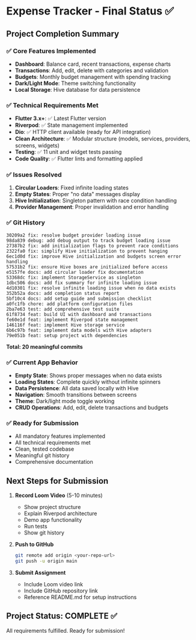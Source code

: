 # Expense Tracker - Final Status ✅

## Project Completion Summary

### ✅ Core Features Implemented
- **Dashboard**: Balance card, recent transactions, expense charts
- **Transactions**: Add, edit, delete with categories and validation
- **Budgets**: Monthly budget management with spending tracking
- **Dark/Light Mode**: Theme switching functionality
- **Local Storage**: Hive database for data persistence

### ✅ Technical Requirements Met
- **Flutter 3.x+**: ✅ Latest Flutter version
- **Riverpod**: ✅ State management implemented
- **Dio**: ✅ HTTP client available (ready for API integration)
- **Clean Architecture**: ✅ Modular structure (models, services, providers, screens, widgets)
- **Testing**: ✅ 11 unit and widget tests passing
- **Code Quality**: ✅ Flutter lints and formatting applied

### ✅ Issues Resolved
1. **Circular Loaders**: Fixed infinite loading states
2. **Empty States**: Proper "no data" messages display
3. **Hive Initialization**: Singleton pattern with race condition handling
4. **Provider Management**: Proper invalidation and error handling

### ✅ Git History
```
30209a2 fix: resolve budget provider loading issue
98da839 debug: add debug output to track budget loading issue
27387b2 fix: add initialization flags to prevent race conditions
2322fa0 fix: simplify Hive initialization to prevent hanging
6ec1d0d fix: improve Hive initialization and budgets screen error handling
57531b2 fix: ensure Hive boxes are initialized before access
e5157fe docs: add circular loader fix documentation
53368dc fix: implement StorageService as singleton
1dbc506 docs: add fix summary for infinite loading issue
4d10301 fix: resolve infinite loading issue when no data exists
352b52a docs: add completion status report
5bf10c4 docs: add setup guide and submission checklist
a0fc1fb chore: add platform configuration files
2ba7e63 test: add comprehensive test suite
61f8734 feat: build UI with dashboard and transactions
fe60e1d feat: implement Riverpod state management
146116f feat: implement Hive storage service
6b6c97b feat: implement data models with Hive adapters
79e051b feat: setup project with dependencies
```

**Total: 20 meaningful commits**

### ✅ Current App Behavior
- **Empty State**: Shows proper messages when no data exists
- **Loading States**: Complete quickly without infinite spinners
- **Data Persistence**: All data saved locally with Hive
- **Navigation**: Smooth transitions between screens
- **Theme**: Dark/light mode toggle working
- **CRUD Operations**: Add, edit, delete transactions and budgets

### ✅ Ready for Submission
- All mandatory features implemented
- All technical requirements met
- Clean, tested codebase
- Meaningful git history
- Comprehensive documentation

## Next Steps for Submission
1. **Record Loom Video** (5-10 minutes)
   - Show project structure
   - Explain Riverpod architecture
   - Demo app functionality
   - Run tests
   - Show git history

2. **Push to GitHub**
   ```bash
   git remote add origin <your-repo-url>
   git push -u origin main
   ```

3. **Submit Assignment**
   - Include Loom video link
   - Include GitHub repository link
   - Reference README.md for setup instructions

## Project Status: COMPLETE ✅
All requirements fulfilled. Ready for submission!
